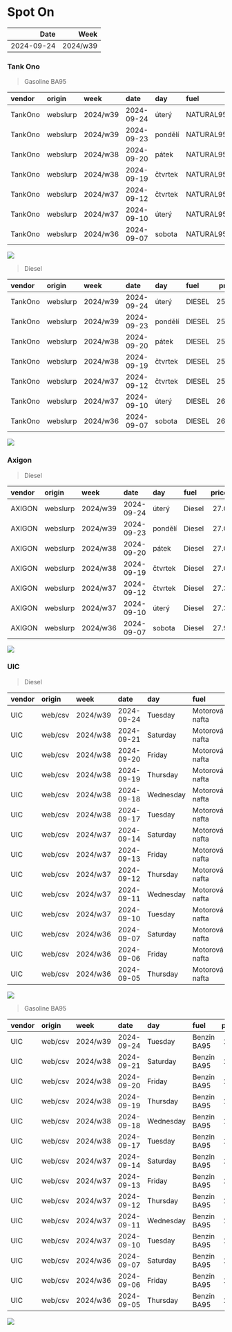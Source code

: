 Spot On
================

|       Date |     Week |
|-----------:|---------:|
| 2024-09-24 | 2024/w39 |

### Tank Ono

> Gasoline BA95

| vendor  | origin   | week     | date       | day     | fuel      | price | PriceVAT |
|:--------|:---------|:---------|:-----------|:--------|:----------|------:|---------:|
| TankOno | webslurp | 2024/w39 | 2024-09-24 | úterý   | NATURAL95 | 27.19 |     32.9 |
| TankOno | webslurp | 2024/w39 | 2024-09-23 | pondělí | NATURAL95 | 27.19 |     32.9 |
| TankOno | webslurp | 2024/w38 | 2024-09-20 | pátek   | NATURAL95 | 27.19 |     32.9 |
| TankOno | webslurp | 2024/w38 | 2024-09-19 | čtvrtek | NATURAL95 | 27.19 |     32.9 |
| TankOno | webslurp | 2024/w37 | 2024-09-12 | čtvrtek | NATURAL95 | 27.19 |     32.9 |
| TankOno | webslurp | 2024/w37 | 2024-09-10 | úterý   | NATURAL95 | 28.02 |     33.9 |
| TankOno | webslurp | 2024/w36 | 2024-09-07 | sobota  | NATURAL95 | 28.02 |     33.9 |

<img src="SpotOn_files/figure-gfm/tono-ba95-1.png" style="display: block; margin: auto auto auto 0;" />

> Diesel

| vendor  | origin   | week     | date       | day     | fuel   | price | PriceVAT |
|:--------|:---------|:---------|:-----------|:--------|:-------|------:|---------:|
| TankOno | webslurp | 2024/w39 | 2024-09-24 | úterý   | DIESEL | 25.54 |     30.9 |
| TankOno | webslurp | 2024/w39 | 2024-09-23 | pondělí | DIESEL | 25.54 |     30.9 |
| TankOno | webslurp | 2024/w38 | 2024-09-20 | pátek   | DIESEL | 25.54 |     30.9 |
| TankOno | webslurp | 2024/w38 | 2024-09-19 | čtvrtek | DIESEL | 25.54 |     30.9 |
| TankOno | webslurp | 2024/w37 | 2024-09-12 | čtvrtek | DIESEL | 25.54 |     30.9 |
| TankOno | webslurp | 2024/w37 | 2024-09-10 | úterý   | DIESEL | 26.36 |     31.9 |
| TankOno | webslurp | 2024/w36 | 2024-09-07 | sobota  | DIESEL | 26.36 |     31.9 |

<img src="SpotOn_files/figure-gfm/tono-diesel-1.png" style="display: block; margin: auto auto auto 0;" />

### Axigon

> Diesel

| vendor | origin   | week     | date       | day     | fuel   | price | PriceVAT |
|:-------|:---------|:---------|:-----------|:--------|:-------|------:|---------:|
| AXIGON | webslurp | 2024/w39 | 2024-09-24 | úterý   | Diesel |  27.0 |     32.7 |
| AXIGON | webslurp | 2024/w39 | 2024-09-23 | pondělí | Diesel |  27.0 |     32.7 |
| AXIGON | webslurp | 2024/w38 | 2024-09-20 | pátek   | Diesel |  27.0 |     32.7 |
| AXIGON | webslurp | 2024/w38 | 2024-09-19 | čtvrtek | Diesel |  27.0 |     32.7 |
| AXIGON | webslurp | 2024/w37 | 2024-09-12 | čtvrtek | Diesel |  27.3 |     33.0 |
| AXIGON | webslurp | 2024/w37 | 2024-09-10 | úterý   | Diesel |  27.3 |     33.0 |
| AXIGON | webslurp | 2024/w36 | 2024-09-07 | sobota  | Diesel |  27.9 |     33.8 |

<img src="SpotOn_files/figure-gfm/axigon-diesel-1.png" style="display: block; margin: auto auto auto 0;" />

### UIC

> Diesel

| vendor | origin  | week     | date       | day       | fuel           | price | priceVAT |
|:-------|:--------|:---------|:-----------|:----------|:---------------|------:|---------:|
| UIC    | web/csv | 2024/w39 | 2024-09-24 | Tuesday   | Motorová nafta |  25.6 |     31.0 |
| UIC    | web/csv | 2024/w38 | 2024-09-21 | Saturday  | Motorová nafta |  25.6 |     31.0 |
| UIC    | web/csv | 2024/w38 | 2024-09-20 | Friday    | Motorová nafta |  25.6 |     31.0 |
| UIC    | web/csv | 2024/w38 | 2024-09-19 | Thursday  | Motorová nafta |  25.6 |     31.0 |
| UIC    | web/csv | 2024/w38 | 2024-09-18 | Wednesday | Motorová nafta |  25.5 |     30.9 |
| UIC    | web/csv | 2024/w38 | 2024-09-17 | Tuesday   | Motorová nafta |  25.5 |     30.9 |
| UIC    | web/csv | 2024/w37 | 2024-09-14 | Saturday  | Motorová nafta |  25.6 |     31.0 |
| UIC    | web/csv | 2024/w37 | 2024-09-13 | Friday    | Motorová nafta |  25.6 |     31.0 |
| UIC    | web/csv | 2024/w37 | 2024-09-12 | Thursday  | Motorová nafta |  25.4 |     30.7 |
| UIC    | web/csv | 2024/w37 | 2024-09-11 | Wednesday | Motorová nafta |  25.5 |     30.9 |
| UIC    | web/csv | 2024/w37 | 2024-09-10 | Tuesday   | Motorová nafta |  25.7 |     31.1 |
| UIC    | web/csv | 2024/w36 | 2024-09-07 | Saturday  | Motorová nafta |  25.8 |     31.2 |
| UIC    | web/csv | 2024/w36 | 2024-09-06 | Friday    | Motorová nafta |  25.9 |     31.3 |
| UIC    | web/csv | 2024/w36 | 2024-09-05 | Thursday  | Motorová nafta |  26.1 |     31.6 |

<img src="SpotOn_files/figure-gfm/uic-diesel-1.png" style="display: block; margin: auto auto auto 0;" />

> Gasoline BA95

| vendor | origin  | week     | date       | day       | fuel        | price | priceVAT |
|:-------|:--------|:---------|:-----------|:----------|:------------|------:|---------:|
| UIC    | web/csv | 2024/w39 | 2024-09-24 | Tuesday   | Benzin BA95 |  27.2 |     32.9 |
| UIC    | web/csv | 2024/w38 | 2024-09-21 | Saturday  | Benzin BA95 |  27.4 |     33.2 |
| UIC    | web/csv | 2024/w38 | 2024-09-20 | Friday    | Benzin BA95 |  27.5 |     33.3 |
| UIC    | web/csv | 2024/w38 | 2024-09-19 | Thursday  | Benzin BA95 |  27.4 |     33.2 |
| UIC    | web/csv | 2024/w38 | 2024-09-18 | Wednesday | Benzin BA95 |  27.3 |     33.0 |
| UIC    | web/csv | 2024/w38 | 2024-09-17 | Tuesday   | Benzin BA95 |  27.2 |     32.9 |
| UIC    | web/csv | 2024/w37 | 2024-09-14 | Saturday  | Benzin BA95 |  27.1 |     32.8 |
| UIC    | web/csv | 2024/w37 | 2024-09-13 | Friday    | Benzin BA95 |  27.0 |     32.7 |
| UIC    | web/csv | 2024/w37 | 2024-09-12 | Thursday  | Benzin BA95 |  26.9 |     32.5 |
| UIC    | web/csv | 2024/w37 | 2024-09-11 | Wednesday | Benzin BA95 |  26.9 |     32.5 |
| UIC    | web/csv | 2024/w37 | 2024-09-10 | Tuesday   | Benzin BA95 |  26.9 |     32.5 |
| UIC    | web/csv | 2024/w36 | 2024-09-07 | Saturday  | Benzin BA95 |  26.7 |     32.3 |
| UIC    | web/csv | 2024/w36 | 2024-09-06 | Friday    | Benzin BA95 |  27.0 |     32.7 |
| UIC    | web/csv | 2024/w36 | 2024-09-05 | Thursday  | Benzin BA95 |  27.3 |     33.0 |

<img src="SpotOn_files/figure-gfm/uic-ba95-1.png" style="display: block; margin: auto auto auto 0;" />
